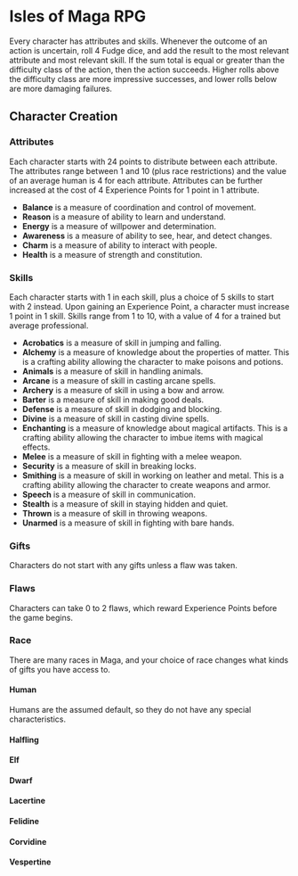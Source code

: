 Isles of Maga RPG
=================

Every character has attributes and skills. Whenever the outcome of an action is uncertain, roll 4 Fudge dice, and add the result to the most relevant attribute and most relevant skill. If the sum total is equal or greater than the difficulty class of the action, then the action succeeds. Higher rolls above the difficulty class are more impressive successes, and lower rolls below are more damaging failures.

Character Creation
------------------

### Attributes

Each character starts with 24 points to distribute between each attribute. The attributes range between 1 and 10 (plus race restrictions) and the value of an average human is 4 for each attribute. Attributes can be further increased at the cost of 4 Experience Points for 1 point in 1 attribute.

- **Balance** is a measure of coordination and control of movement.
- **Reason** is a measure of ability to learn and understand.
- **Energy** is a measure of willpower and determination.
- **Awareness** is a measure of ability to see, hear, and detect changes.
- **Charm** is a measure of ability to interact with people.
- **Health** is a measure of strength and constitution.

### Skills

Each character starts with 1 in each skill, plus a choice of 5 skills to start with 2 instead. Upon gaining an Experience Point, a character must increase 1 point in 1 skill. Skills range from 1 to 10, with a value of 4 for a trained but average professional.

- **Acrobatics** is a measure of skill in jumping and falling.
- **Alchemy** is a measure of knowledge about the properties of matter. This is a crafting ability allowing the character to make poisons and potions.
- **Animals** is a measure of skill in handling animals.
- **Arcane** is a measure of skill in casting arcane spells.
- **Archery** is a measure of skill in using a bow and arrow.
- **Barter** is a measure of skill in making good deals.
- **Defense** is a measure of skill in dodging and blocking.
- **Divine** is a measure of skill in casting divine spells.
- **Enchanting** is a measure of knowledge about magical artifacts. This is a crafting ability allowing the character to imbue items with magical effects.
- **Melee** is a measure of skill in fighting with a melee weapon.
- **Security** is a measure of skill in breaking locks.
- **Smithing** is a measure of skill in working on leather and metal. This is a crafting ability allowing the character to create weapons and armor.
- **Speech** is a measure of skill in communication.
- **Stealth** is a measure of skill in staying hidden and quiet.
- **Thrown** is a measure of skill in throwing weapons.
- **Unarmed** is a measure of skill in fighting with bare hands.

### Gifts

Characters do not start with any gifts unless a flaw was taken.

### Flaws

Characters can take 0 to 2 flaws, which reward Experience Points before the game begins.

### Race

There are many races in Maga, and your choice of race changes what kinds of gifts you have access to.

#### Human

Humans are the assumed default, so they do not have any special characteristics.

#### Halfling

#### Elf

#### Dwarf

#### Lacertine

#### Felidine

#### Corvidine

#### Vespertine

